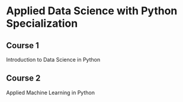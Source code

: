 # Applied Data Science with Python Specialization

## Course 1

Introduction to Data Science in Python


## Course 2

Applied Machine Learning in Python



